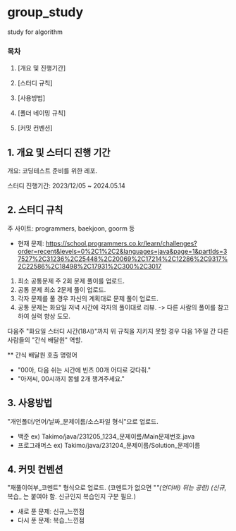 # group_study
study for algorithm

### 목차
1. [개요 및 진행기간]

2. [스터디 규칙]

3. [사용방법]

4. [폴더 네이밍 규칙]

5. [커밋 컨벤션]

## 1. 개요 및 스터디 진행 기간

개요: 코딩테스트 준비를 위한 레포.

스터디 진행기간: 2023/12/05 ~ 2024.05.14

## 2. 스터디 규칙

주 사이트: programmers, baekjoon, goorm 등
- 현재 문제: https://school.programmers.co.kr/learn/challenges?order=recent&levels=0%2C1%2C2&languages=java&page=1&partIds=37527%2C31236%2C25448%2C20069%2C17214%2C12286%2C9317%2C22586%2C18498%2C17931%2C300%2C3017

1. 최소 공통문제 주 2회 문제 풀이를 업로드.
2. 공통 문제 최소 2문제 풀이 업로드.
3. 각자 문제를 풀 경우 자신의 계획대로 문제 풀이 업로드.
4. 공통 문제는 화요일 저녁 시간에 각자의 풀이대로 리뷰.
  -> 다른 사람의 풀이를 참고하여 실력 향상 도모.

다음주 "화요일 스터디 시간(18시)"까지 위 규칙을 지키지 못할 경우 다음 1주일 간 다른 사람들의 "간식 배달원" 역할.

** 간식 배달원 호출 명령어
- "00아, 다음 쉬는 시간에 빈츠 00개 어디로 갖다줘."
- "아저씨, 00시까지 몽쉘 2개 챙겨주세요."

## 3. 사용방법
"개인폴더/언어/날짜_문제이름/소스파일 형식"으로 업로드.

- 백준 ex) Takimo/java/231205_1234_문제이름/Main문제번호.java
- 프로그래머스 ex) Takimo/java/231204_문제이름/Solution_문제이름


## 4. 커밋 컨벤션

"재풀이여부_코멘트" 형식으로 업로드.
(코멘트가 없으면 "_"(언더바) 뒤는 공란)
(신규_, 복습_ 는 붙여야 함. 신규인지 복습인지 구분 필요.)
- 새로 푼 문제: 신규_느낀점
- 다시 푼 문제: 복습_느낀점
